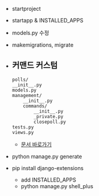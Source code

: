 - startproject

- startapp & INSTALLED_APPS

- models.py 수정

- makemigrations, migrate

- 커맨드 커스텀
    -
    ```
    polls/
    __init__.py
    models.py
    management/
        __init__.py
        commands/
            __init__.py
            _private.py
            closepoll.py
    tests.py
    views.py
    ```
    - [문서 바로가기](https://docs.djangoproject.com/en/5.0/howto/custom-management-commands/)

- python manage.py generate

- pip install django-extensions
    - add INSTALLED_APPS
    - python manage.py shell_plus
